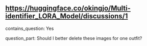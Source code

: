 ## https://huggingface.co/okingjo/Multi-identifier_LORA_Model/discussions/1

contains_question: Yes

question_part: Should I better delete these images for one outfit?